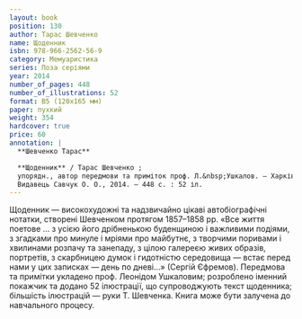 ```yaml
---
layout: book
position: 130
author: Тарас Шевченко
name: Щоденник
isbn: 978-966-2562-56-9
category: Мемуаристика
series: Поза серіями
year: 2014
number_of_pages: 448
number_of_illustrations: 52
format: В5 (120х165 мм)
paper: пухкий
weight: 354
hardcover: true
price: 60
annotation: |
  **Шевченко Тарас**

  **Щоденник** / Тарас Шевченко ;
  упорядн., автор передмови та приміток проф. Л.&nbsp;Ушкалов. — Харків :
  Видавець Савчук О. О., 2014. — 448 с. : 52 іл.
---
```


Щоденник — високохудожні та надзвичайно цікаві автобіографічні нотатки, створені Шевченком протягом
1857–1858 рр. «Все життя поетове ... з усією його дрібненькою буденщиною і важливими подіями, з згадками
про минуле і мріями про майбутнє, з творчими поривами і хвилинами розпачу та занепаду, з цілою галереєю
живих образів, портретів, з скарбницею думок і гидотністю середовища — встає перед нами у цих записках —
день по дневі...» (Сергій Єфремов). Передмова та примітки укладено проф. Леонідом Ушкаловим; розроблено
іменний покажчик та додано 52 ілюстрації, що супроводжують текст щоденника; більшість ілюстрацій —
руки Т.&nbsp;Шевченка. Книга може бути залучена до навчального процесу.
